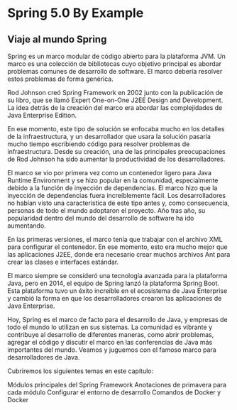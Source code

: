 # Spring 5.0 By Example

## Viaje al mundo Spring

Spring es un marco modular de código abierto para la plataforma JVM. Un marco es una colección de bibliotecas cuyo objetivo principal es abordar problemas comunes de desarrollo de software. El marco debería resolver estos problemas de forma genérica.

Rod Johnson creó Spring Framework en 2002 junto con la publicación de su libro, que se llamó Expert One-on-One J2EE Design and Development. La idea detrás de la creación del marco era abordar las complejidades de Java Enterprise Edition.

En ese momento, este tipo de solución se enfocaba mucho en los detalles de la infraestructura, y un desarrollador que usara la solución pasaría mucho tiempo escribiendo código para resolver problemas de infraestructura. Desde su creación, una de las principales preocupaciones de Rod Johnson ha sido aumentar la productividad de los desarrolladores.

El marco se vio por primera vez como un contenedor ligero para Java Runtime Environment y se hizo popular en la comunidad, especialmente debido a la función de inyección de dependencias. El marco hizo que la inyección de dependencias fuera increíblemente fácil. Los desarrolladores no habían visto una característica de este tipo antes y, como consecuencia, personas de todo el mundo adoptaron el proyecto. Año tras año, su popularidad dentro del mundo del desarrollo de software ha ido aumentando.

En las primeras versiones, el marco tenía que trabajar con el archivo XML para configurar el contenedor. En ese momento, esto era mucho mejor que las aplicaciones J2EE, donde era necesario crear muchos archivos Ant para crear las clases e interfaces estándar.

El marco siempre se consideró una tecnología avanzada para la plataforma Java, pero en 2014, el equipo de Spring lanzó la plataforma Spring Boot. Esta plataforma tuvo un éxito increíble en el ecosistema de Java Enterprise y cambió la forma en que los desarrolladores crearon las aplicaciones de Java Enterprise.

Hoy, Spring es el marco de facto para el desarrollo de Java, y empresas de todo el mundo lo utilizan en sus sistemas. La comunidad es vibrante y contribuye al desarrollo de diferentes maneras, como abrir problemas, agregar el código y discutir el marco en las conferencias de Java más importantes del mundo. Veamos y juguemos con el famoso marco para desarrolladores de Java.

Cubriremos los siguientes temas en este capítulo:

Módulos principales del Spring Framework
Anotaciones de primavera para cada módulo
Configurar el entorno de desarrollo
Comandos de Docker y Docker
